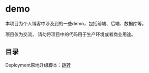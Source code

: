 # demo
本项目为个人博客中涉及到的一些demo，包括前端、后端、数据库等。

项目仅为交流， 请勿将项目中的代码用于生产环境或者商业用途。

## 目录
Deployment原地升级脚本：[跳转](inplaceupdate/scripts/)
